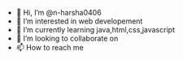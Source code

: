 - 👋 Hi, I’m @n-harsha0406
- 👀 I’m interested in web developement
- 🌱 I’m currently learning java,html,css,javascript
- 💞️ I’m looking to collaborate on 
- 📫 How to reach me 

<!---
n-harsha0406/n-harsha0406 is a ✨ special ✨ repository because its `README.md` (this file) appears on your GitHub profile.
You can click the Preview link to take a look at your changes.
--->
